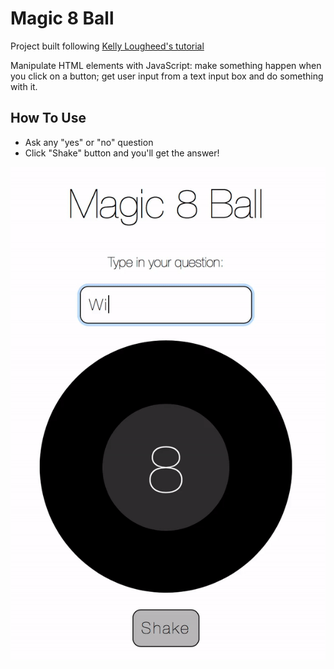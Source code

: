 # Magic 8 Ball 
Project built following [Kelly Lougheed's tutorial](https://medium.com/@kellylougheed/javascript-magic-8-ball-with-basic-dom-manipulation-1636b83c3c26) 

Manipulate HTML elements with JavaScript:  make something happen when you click on a button; get user input from a text input box and do something with it. 

## How To Use
- Ask any "yes" or "no" question
- Click "Shake" button and you'll get the answer!

![magic 8 ball gif](./assets/magic-8-ball.gif)
